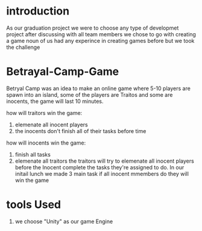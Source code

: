 # introduction
As our graduation project we were to choose any type of developmet project after discussing with all team members we chose to go with creating a game noun of us had any experince in creating games before but we took the challenge 

# Betrayal-Camp-Game
 Betryal Camp was an idea to make an online game where 5-10 players are spawn into an island, some of the players are Traitos and some are inocents, the game will last 10 minutes. 
 
 how will traitors win the game:
 1. elemenate all inocent players 
 2. the inocents don't finish all of their tasks before time
 
 how will inocents win the game:
 1. finish all tasks
 2. elemenate all traitors
 the traitors will try to elemenate all inocent players before the Inocent complete the tasks they're assigned to do. In our initail lunch we made 3 main task if all inocent mmembers do they will win the game 
 
# tools Used
1. we choose "Unity" as our game Engine 
